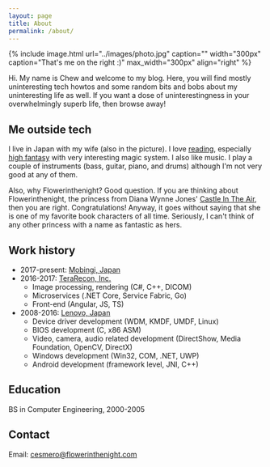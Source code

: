 ```yaml
---
layout: page
title: About
permalink: /about/
---
```


{% include image.html url="../images/photo.jpg" caption="" width="300px" caption="That's me on the right :)" max_width="300px" align="right" %}

Hi. My name is Chew and welcome to my blog. Here, you will find mostly uninteresting tech howtos and some random bits and bobs about my uninteresting life as well. If you want a dose of uninterestingness in your overwhelmingly superb life, then browse away!

## Me outside tech

I live in Japan with my wife (also in the picture). I love [reading](http://flowerinthenight.com/bookshelf/), especially [high fantasy](https://en.wikipedia.org/wiki/High_fantasy) with very interesting magic system. I also like music. I play a couple of instruments (bass, guitar, piano, and drums) although I'm not very good at any of them.

Also, why Flowerinthenight? Good question. If you are thinking about Flowerinthenight, the princess from Diana Wynne Jones' [Castle In The Air](https://en.wikipedia.org/wiki/Castle_in_the_Air_(novel)), then you are right. Congratulations! Anyway, it goes without saying that she is one of my favorite book characters of all time. Seriously, I can't think of any other princess with a name as fantastic as hers.

## Work history

* 2017-present: [Mobingi, Japan](https://mobingi.co.jp/)
* 2016-2017: [TeraRecon, Inc.](http://www.terarecon.com/)
  * Image processing, rendering (C#, C++, DICOM)
  * Microservices (.NET Core, Service Fabric, Go)
  * Front-end (Angular, JS, TS)
* 2008-2016: [Lenovo, Japan](http://www.lenovo.com/jp/ja/)
  * Device driver development (WDM, KMDF, UMDF, Linux)
  * BIOS development (C, x86 ASM)
  * Video, camera, audio related development (DirectShow, Media Foundation, OpenCV, DirectX)
  * Windows development (Win32, COM, .NET, UWP)
  * Android development (framework level, JNI, C++)

## Education

BS in Computer Engineering, 2000-2005

## Contact

Email: [cesmero@flowerinthenight.com]

[cesmero@flowerinthenight.com]: mailto:cesmero@flowerinthenight.com
